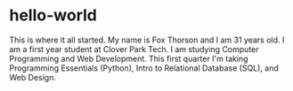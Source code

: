 # hello-world
This is where it all started.
My name is Fox Thorson and I am 31 years old. I am a first year student at Clover Park Tech. I am studying Computer Programming and Web Development. This first quarter I'm taking Programming Essentials (Python), Intro to Relational Database (SQL), and Web Design.

